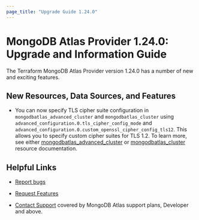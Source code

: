 ```yaml
---
page_title: "Upgrade Guide 1.24.0"
---
```


# MongoDB Atlas Provider 1.24.0: Upgrade and Information Guide

The Terraform MongoDB Atlas Provider version 1.24.0 has a number of new and exciting features.

## New Resources, Data Sources, and Features

- You can now specify TLS cipher suite configuration in `mongodbatlas_advanced_cluster` and `mongodbatlas_cluster` using `advanced_configuration.0.tls_cipher_config_mode` and `advanced_configuration.0.custom_openssl_cipher_config_tls12`. This allows you to specify custom cipher suites for TLS 1.2. To learn more, see either [mongodbatlas_advanced_cluster](https://registry.terraform.io/providers/mongodb/mongodbatlas/latest/docs/resources/advanced_cluster) or [mongodbatlas_cluster](https://registry.terraform.io/providers/mongodb/mongodbatlas/latest/docs/resources/cluster) resource documentation.


## Helpful Links

* [Report bugs](https://github.com/mongodb/terraform-provider-mongodbatlas/issues)

* [Request Features](https://feedback.mongodb.com/forums/924145-atlas?category_id=370723)

* [Contact Support](https://docs.atlas.mongodb.com/support/) covered by MongoDB Atlas support plans, Developer and above.
